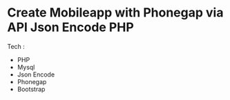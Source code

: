 # Create Mobileapp with Phonegap via API Json Encode PHP

Tech :
- PHP
- Mysql
- Json Encode
- Phonegap
- Bootstrap
